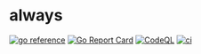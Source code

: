 # always
[![go reference](https://pkg.go.dev/badge/github.com/wafer-bw/always.svg)](https://pkg.go.dev/github.com/wafer-bw/always)
[![Go Report Card](https://goreportcard.com/badge/github.com/wafer-bw/always)](https://goreportcard.com/report/github.com/wafer-bw/always)
[![CodeQL](https://github.com/wafer-bw/always/actions/workflows/codeql.yml/badge.svg)](https://github.com/wafer-bw/always/actions/workflows/codeql.yml)
[![ci](https://github.com/wafer-bw/always/actions/workflows/ci.yml/badge.svg)](https://github.com/wafer-bw/always/actions/workflows/ci.yml)
